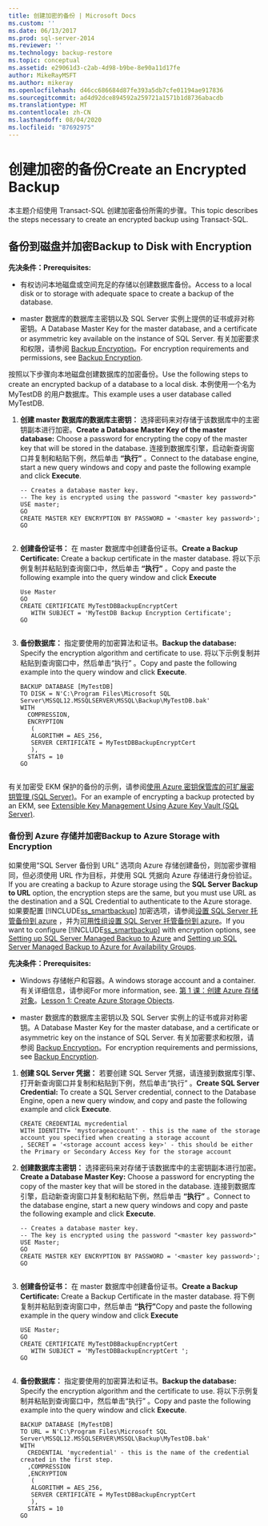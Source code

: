 ```yaml
---
title: 创建加密的备份 | Microsoft Docs
ms.custom: ''
ms.date: 06/13/2017
ms.prod: sql-server-2014
ms.reviewer: ''
ms.technology: backup-restore
ms.topic: conceptual
ms.assetid: e29061d3-c2ab-4d98-b9be-8e90a11d17fe
author: MikeRayMSFT
ms.author: mikeray
ms.openlocfilehash: d46cc686684d87fe393a5db7cfe01194ae917836
ms.sourcegitcommit: ad4d92dce894592a259721a1571b1d8736abacdb
ms.translationtype: MT
ms.contentlocale: zh-CN
ms.lasthandoff: 08/04/2020
ms.locfileid: "87692975"
---
```

# <a name="create-an-encrypted-backup"></a><span data-ttu-id="b4548-102">创建加密的备份</span><span class="sxs-lookup"><span data-stu-id="b4548-102">Create an Encrypted Backup</span></span>
  <span data-ttu-id="b4548-103">本主题介绍使用 Transact-SQL 创建加密备份所需的步骤。</span><span class="sxs-lookup"><span data-stu-id="b4548-103">This topic describes the steps necessary to create an encrypted backup using Transact-SQL.</span></span>  
  
## <a name="backup-to-disk-with-encryption"></a><span data-ttu-id="b4548-104">备份到磁盘并加密</span><span class="sxs-lookup"><span data-stu-id="b4548-104">Backup to Disk with Encryption</span></span>  
 <span data-ttu-id="b4548-105">**先决条件：**</span><span class="sxs-lookup"><span data-stu-id="b4548-105">**Prerequisites:**</span></span>  
  
-   <span data-ttu-id="b4548-106">有权访问本地磁盘或空间充足的存储以创建数据库备份。</span><span class="sxs-lookup"><span data-stu-id="b4548-106">Access to a local disk or to storage with adequate space to create a backup of the database.</span></span>  
  
-   <span data-ttu-id="b4548-107">master 数据库的数据库主密钥以及 SQL Server 实例上提供的证书或非对称密钥。</span><span class="sxs-lookup"><span data-stu-id="b4548-107">A Database Master Key for the master database, and a certificate or asymmetric key available on the instance of SQL Server.</span></span> <span data-ttu-id="b4548-108">有关加密要求和权限，请参阅 [Backup Encryption](backup-encryption.md)。</span><span class="sxs-lookup"><span data-stu-id="b4548-108">For encryption requirements and permissions, see [Backup Encryption](backup-encryption.md).</span></span>  
  
 <span data-ttu-id="b4548-109">按照以下步骤向本地磁盘创建数据库的加密备份。</span><span class="sxs-lookup"><span data-stu-id="b4548-109">Use the following steps to create an encrypted backup of a database to a local disk.</span></span> <span data-ttu-id="b4548-110">本例使用一个名为 MyTestDB 的用户数据库。</span><span class="sxs-lookup"><span data-stu-id="b4548-110">This example uses a user database called MyTestDB.</span></span>  
  
1.  <span data-ttu-id="b4548-111">**创建 master 数据库的数据库主密钥：** 选择密码来对存储于该数据库中的主密钥副本进行加密。</span><span class="sxs-lookup"><span data-stu-id="b4548-111">**Create a Database Master Key of the master database:** Choose a password for encrypting the copy of the master key that will be stored in the database.</span></span> <span data-ttu-id="b4548-112">连接到数据库引擎，启动新查询窗口并复制和粘贴下例，然后单击 **“执行”** 。</span><span class="sxs-lookup"><span data-stu-id="b4548-112">Connect to the database engine, start a new query windows and copy and paste the following example and click **Execute**.</span></span>  
  
    ```  
    -- Creates a database master key.   
    -- The key is encrypted using the password "<master key password>"  
    USE master;  
    GO  
    CREATE MASTER KEY ENCRYPTION BY PASSWORD = '<master key password>';  
    GO  
  
    ```  
  
2.  <span data-ttu-id="b4548-113">**创建备份证书：** 在 master 数据库中创建备份证书。</span><span class="sxs-lookup"><span data-stu-id="b4548-113">**Create a Backup Certificate:** Create a backup certificate in the master database.</span></span> <span data-ttu-id="b4548-114">将以下示例复制并粘贴到查询窗口中，然后单击 **“执行”** 。</span><span class="sxs-lookup"><span data-stu-id="b4548-114">Copy and paste the following example into the query window and click **Execute**</span></span>  
  
    ```  
    Use Master  
    GO  
    CREATE CERTIFICATE MyTestDBBackupEncryptCert  
       WITH SUBJECT = 'MyTestDB Backup Encryption Certificate';  
    GO  
  
    ```  
  
3.  <span data-ttu-id="b4548-115">**备份数据库：** 指定要使用的加密算法和证书。</span><span class="sxs-lookup"><span data-stu-id="b4548-115">**Backup the database:** Specify the encryption algorithm and certificate to use.</span></span> <span data-ttu-id="b4548-116">将以下示例复制并粘贴到查询窗口中，然后单击“执行”  。</span><span class="sxs-lookup"><span data-stu-id="b4548-116">Copy and paste the following example into the query window and click **Execute**.</span></span>  
  
    ```  
    BACKUP DATABASE [MyTestDB]  
    TO DISK = N'C:\Program Files\Microsoft SQL Server\MSSQL12.MSSQLSERVER\MSSQL\Backup\MyTestDB.bak'  
    WITH  
      COMPRESSION,  
      ENCRYPTION   
       (  
       ALGORITHM = AES_256,  
       SERVER CERTIFICATE = MyTestDBBackupEncryptCert  
       ),  
      STATS = 10  
    GO  
  
    ```  
  
 <span data-ttu-id="b4548-117">有关加密受 EKM 保护的备份的示例，请参阅[使用 Azure 密钥保管库的可扩展密钥管理 (SQL Server)](../security/encryption/extensible-key-management-using-azure-key-vault-sql-server.md)。</span><span class="sxs-lookup"><span data-stu-id="b4548-117">For an example of encrypting a backup protected by an EKM, see [Extensible Key Management Using Azure Key Vault &#40;SQL Server&#41;](../security/encryption/extensible-key-management-using-azure-key-vault-sql-server.md).</span></span>  
  
### <a name="backup-to-azure-storage-with-encryption"></a><span data-ttu-id="b4548-118">备份到 Azure 存储并加密</span><span class="sxs-lookup"><span data-stu-id="b4548-118">Backup to Azure Storage with Encryption</span></span>  
 <span data-ttu-id="b4548-119">如果使用“SQL Server 备份到 URL”  选项向 Azure 存储创建备份，则加密步骤相同，但必须使用 URL 作为目标，并使用 SQL 凭据向 Azure 存储进行身份验证。</span><span class="sxs-lookup"><span data-stu-id="b4548-119">If you are creating a backup to Azure storage using the **SQL Server Backup to URL** option, the encryption steps are the same, but you must use URL as the destination and a SQL Credential to authenticate to the Azure storage.</span></span> <span data-ttu-id="b4548-120">如果要配置 [!INCLUDE[ss_smartbackup](../../includes/ss-smartbackup-md.md)] 加密选项，请参阅[设置 SQL Server 托管备份到 azure](enable-sql-server-managed-backup-to-microsoft-azure.md) ，并为[可用性组设置 SQL Server 托管备份到 azure](../../database-engine/setting-up-sql-server-managed-backup-to-windows-azure-for-availability-groups.md)。</span><span class="sxs-lookup"><span data-stu-id="b4548-120">If you want to configure [!INCLUDE[ss_smartbackup](../../includes/ss-smartbackup-md.md)] with encryption options, see [Setting up SQL Server Managed Backup to Azure](enable-sql-server-managed-backup-to-microsoft-azure.md) and [Setting up SQL Server Managed Backup to Azure for Availability Groups](../../database-engine/setting-up-sql-server-managed-backup-to-windows-azure-for-availability-groups.md).</span></span>  
  
 <span data-ttu-id="b4548-121">**先决条件：**</span><span class="sxs-lookup"><span data-stu-id="b4548-121">**Prerequisites:**</span></span>  
  
-   <span data-ttu-id="b4548-122">Windows 存储帐户和容器。</span><span class="sxs-lookup"><span data-stu-id="b4548-122">A windows storage account and a container.</span></span> <span data-ttu-id="b4548-123">有关详细信息，请参阅</span><span class="sxs-lookup"><span data-stu-id="b4548-123">For more information, see.</span></span> <span data-ttu-id="b4548-124">[第 1 课：创建 Azure 存储对象](../../tutorials/lesson-1-create-windows-azure-storage-objects.md)。</span><span class="sxs-lookup"><span data-stu-id="b4548-124">[Lesson 1: Create Azure Storage Objects](../../tutorials/lesson-1-create-windows-azure-storage-objects.md).</span></span>  
  
-   <span data-ttu-id="b4548-125">master 数据库的数据库主密钥以及 SQL Server 实例上的证书或非对称密钥。</span><span class="sxs-lookup"><span data-stu-id="b4548-125">A Database Master Key for the master database, and a certificate or asymmetric key  on the instance of SQL Server.</span></span> <span data-ttu-id="b4548-126">有关加密要求和权限，请参阅 [Backup Encryption](backup-encryption.md)。</span><span class="sxs-lookup"><span data-stu-id="b4548-126">For encryption requirements and permissions, see [Backup Encryption](backup-encryption.md).</span></span>  
  
1.  <span data-ttu-id="b4548-127">**创建 SQL Server 凭据：** 若要创建 SQL Server 凭据，请连接到数据库引擎、打开新查询窗口并复制和粘贴到下例，然后单击“执行”  。</span><span class="sxs-lookup"><span data-stu-id="b4548-127">**Create SQL Server Credential:** To create a SQL Server credential, connect to the Database Engine, open a new query window, and copy and paste the following example and click **Execute**.</span></span>  
  
    ```  
    CREATE CREDENTIAL mycredential   
    WITH IDENTITY= 'mystorageaccount' - this is the name of the storage account you specified when creating a storage account    
    , SECRET = '<storage account access key>' - this should be either the Primary or Secondary Access Key for the storage account  
    ```  
  
2.  <span data-ttu-id="b4548-128">**创建数据库主密钥：** 选择密码来对存储于该数据库中的主密钥副本进行加密。</span><span class="sxs-lookup"><span data-stu-id="b4548-128">**Create a Database Master Key:** Choose a password for encrypting the copy of the master key that will be stored in the database.</span></span> <span data-ttu-id="b4548-129">连接到数据库引擎，启动新查询窗口并复制和粘贴下例，然后单击 **“执行”** 。</span><span class="sxs-lookup"><span data-stu-id="b4548-129">Connect to the database engine, start a new query windows and copy and paste the following example and click **Execute**.</span></span>  
  
    ```  
    -- Creates a database master key.  
    -- The key is encrypted using the password "<master key password>"  
    USE Master;  
    GO  
    CREATE MASTER KEY ENCRYPTION BY PASSWORD = '<master key password>';  
    GO  
  
    ```  
  
3.  <span data-ttu-id="b4548-130">**创建备份证书：** 在 master 数据库中创建备份证书。</span><span class="sxs-lookup"><span data-stu-id="b4548-130">**Create a Backup Certificate:** Create a Backup Certificate in the master database.</span></span> <span data-ttu-id="b4548-131">将下例复制并粘贴到查询窗口中，然后单击 **“执行”**</span><span class="sxs-lookup"><span data-stu-id="b4548-131">Copy and paste the following example in the query window and click **Execute**</span></span>  
  
    ```  
    USE Master;  
    GO  
    CREATE CERTIFICATE MyTestDBBackupEncryptCert  
       WITH SUBJECT = 'MyTestDBBackupEncryptCert ';  
    GO  
  
    ```  
  
4.  <span data-ttu-id="b4548-132">**备份数据库：** 指定要使用的加密算法和证书。</span><span class="sxs-lookup"><span data-stu-id="b4548-132">**Backup the database:** Specify the encryption algorithm and the certificate to use.</span></span> <span data-ttu-id="b4548-133">将以下示例复制并粘贴到查询窗口中，然后单击“执行”  。</span><span class="sxs-lookup"><span data-stu-id="b4548-133">Copy and paste the following example into the query window and click **Execute**.</span></span>  
  
    ```  
    BACKUP DATABASE [MyTestDB]  
    TO URL = N'C:\Program Files\Microsoft SQL Server\MSSQL12.MSSQLSERVER\MSSQL\Backup\MyTestDB.bak'  
    WITH  
      CREDENTIAL 'mycredential' - this is the name of the credential created in the first step.  
      ,COMPRESSION  
      ,ENCRYPTION   
       (  
       ALGORITHM = AES_256,  
       SERVER CERTIFICATE = MyTestDBBackupEncryptCert  
       ),  
      STATS = 10  
    GO  
  
    ```  
  
  
